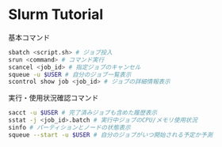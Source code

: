 # Slurm Tutorial
基本コマンド
```bash
sbatch <script.sh> # ジョブ投入
srun <command> # コマンド実行
scancel <job_id> # 指定ジョブのキャンセル
squeue -u $USER # 自分のジョブ一覧表示
scontrol show job <job_id> # ジョブの詳細情報表示
```
実行・使用状況確認コマンド
```bash
sacct -u $USER # 完了済みジョブも含めた履歴表示
sstat -j <job_id>.batch # 実行中ジョブのCPU/メモリ使用状況
sinfo # パーティションとノードの状態表示
squeue --start -u $USER # 自分のジョブがいつ開始される予定か予測
```
